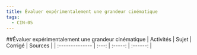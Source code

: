 ```yaml
---
title: Évaluer expérimentalement une grandeur cinématique 
tags:
  - CIN-05
---
```

[comment]: <> (Généré automatiquement par make_all_activites.py, creation_fichiers_activites)

##Évaluer expérimentalement une grandeur cinématique 
| Activités | Sujet | Corrigé | Sources  | 
| :-------------- | :---: | :-----: | :------: | 

